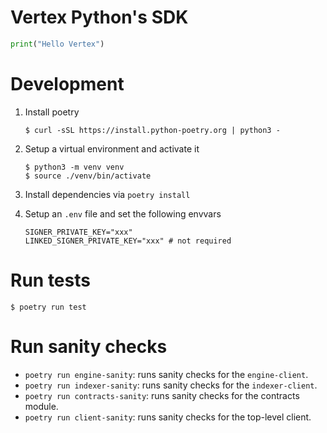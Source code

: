 # Vertex Python's SDK

```python
print("Hello Vertex")
```

# Development

1. Install poetry
   ```
   $ curl -sSL https://install.python-poetry.org | python3 -
   ```
2. Setup a virtual environment and activate it

   ```
   $ python3 -m venv venv
   $ source ./venv/bin/activate
   ```

3. Install dependencies via `poetry install`
4. Setup an `.env` file and set the following envvars

   ```shell
   SIGNER_PRIVATE_KEY="xxx"
   LINKED_SIGNER_PRIVATE_KEY="xxx" # not required
   ```

# Run tests

```
$ poetry run test
```

# Run sanity checks

- `poetry run engine-sanity`: runs sanity checks for the `engine-client`.
- `poetry run indexer-sanity`: runs sanity checks for the `indexer-client`.
- `poetry run contracts-sanity`: runs sanity checks for the contracts module.
- `poetry run client-sanity`: runs sanity checks for the top-level client.

